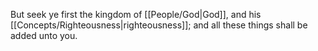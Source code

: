 But seek ye first the kingdom of [[People/God\|God]], and his [[Concepts/Righteousness\|righteousness]]; and all these things shall be added unto you.
